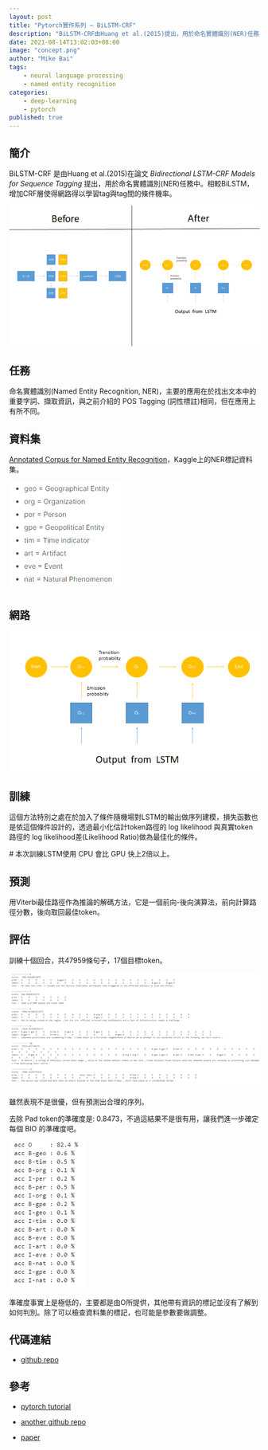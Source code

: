 ```yaml
---
layout: post
title: "Pytorch實作系列 — BiLSTM-CRF"
description: "BiLSTM-CRF由Huang et al.(2015)提出，用於命名實體識別(NER)任務中。相較BiLSTM，增加CRF層使得網路得以學習tag與tag間的條件機率"
date: 2021-08-14T13:02:03+08:00
image: "concept.png"
author: "Mike Bai"
tags:
    - neural language processing
    - named entity recognition
categories:
    - deep-learning
    - pytorch
published: true
---
```


## 簡介

BiLSTM-CRF 是由Huang et al.(2015)在論文 *Bidirectional LSTM-CRF Models for Sequence Tagging* 提出，用於命名實體識別(NER)任務中。相較BiLSTM，增加CRF層使得網路得以學習tag與tag間的條件機率。

![概念](concept.png)

## 任務

命名實體識別(Named Entity Recognition, NER)，主要的應用在於找出文本中的重要字詞、擷取資訊，與之前介紹的 POS Tagging (詞性標註)相同，但在應用上有所不同。


## 資料集

[Annotated Corpus for Named Entity Recognition](https://www.kaggle.com/abhinavwalia95/entity-annotated-corpus)，Kaggle上的NER標記資料集。

![標籤](tag.png)

## 網路

![網路架構](network.png)


##  訓練

這個方法特別之處在於加入了條件隨機場對LSTM的輸出做序列建模，損失函數也是依這個條件設計的，透過最小化估計token路徑的 log likelihood 與真實token路徑的 log likelihood差(Likelihood Ratio)做為最佳化的條件。

\# 本次訓練LSTM使用 CPU 會比 GPU 快上2倍以上。

## 預測

用Viterbi最佳路徑作為推論的解碼方法，它是一個前向-後向演算法，前向計算路徑分數，後向取回最佳token。

##  評估

訓練十個回合，共47959條句子，17個目標token。

![預測結果](pred1.png)


雖然表現不是很優，但有預測出合理的序列。

去除 Pad token的準確度是: 0.8473，不過這結果不是很有用，讓我們進一步確定每個 BIO 的準確度吧。

![準確度](pred2.png)


準確度事實上是極低的，主要都是由O所提供，其他帶有資訊的標記並沒有了解到如何判別。除了可以檢查資料集的標記，也可能是參數要做調整。

## 代碼連結

* [github repo](https://github.com/gitE0Z9/classical-network-series)

## 參考

* [pytorch tutorial](https://pytorch.org/tutorials/beginner/nlp/advanced_tutorial.html)

* [another github repo](https://github.com/SkyAndCloud/bilstm_crf_sequence_labeling_pytorch)

* [paper](https://arxiv.org/abs/1508.01991)